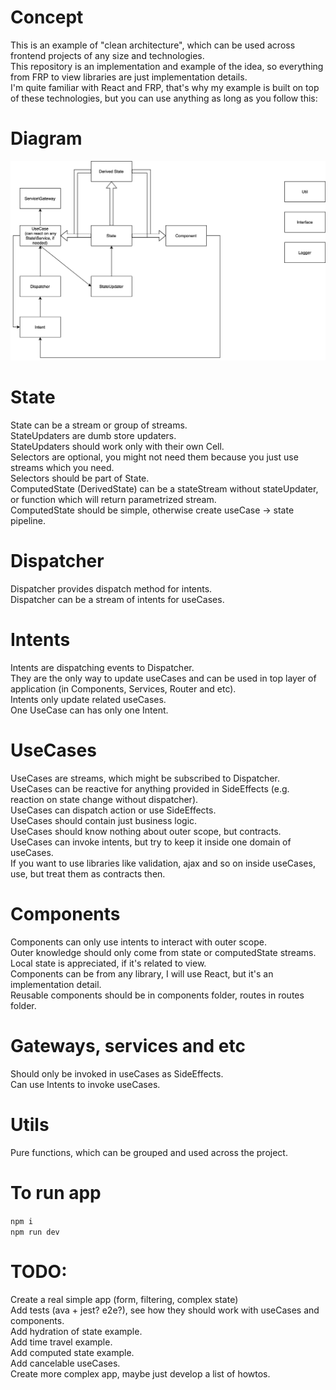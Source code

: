 # Concept
This is an example of "clean architecture", which can be used across frontend projects of any size and technologies.  
This repository is an implementation and example of the idea, so everything from FRP to view libraries are just implementation details.  
I'm quite familiar with React and FRP, that's why my example is built on top of these technologies, but you can use anything as long as you follow this:

# Diagram

[![Diagram](diagram.png)](https://drive.google.com/file/d/1H87X78EfpOGstN7St-Y4Ytgk-UokJ08M/view?usp=sharing)

# State
State can be a stream or group of streams.   
StateUpdaters are dumb store updaters.  
StateUpdaters should work only with their own Cell.  
Selectors are optional, you might not need them because you just use streams which you need.  
Selectors should be part of State.  
ComputedState (DerivedState) can be a stateStream without stateUpdater, or function which will return parametrized stream.  
ComputedState should be simple, otherwise create useCase -> state pipeline.  

# Dispatcher
Dispatcher provides dispatch method for intents.  
Dispatcher can be a stream of intents for useCases.  

# Intents
Intents are dispatching events to Dispatcher.  
They are the only way to update useCases and can be used in top layer of application (in Components, Services, Router and etc).  
Intents only update related useCases.  
One UseCase can has only one Intent.  

# UseCases
UseCases are streams, which might be subscribed to Dispatcher.  
UseCases can be reactive for anything provided in SideEffects (e.g. reaction on state change without dispatcher).  
UseCases can dispatch action or use SideEffects.  
UseCases should contain just business logic.  
UseCases should know nothing about outer scope, but contracts.  
UseCases can invoke intents, but try to keep it inside one domain of useCases.  
If you want to use libraries like validation, ajax and so on inside useCases, use, but treat them as contracts then.  


# Components
Components can only use intents to interact with outer scope.  
Outer knowledge should only come from state or computedState streams.  
Local state is appreciated, if it's related to view.  
Components can be from any library, I will use React, but it's an implementation detail.  
Reusable components should be in components folder, routes in routes folder.  

# Gateways, services and etc
Should only be invoked in useCases as SideEffects.  
Can use Intents to invoke useCases.  

# Utils
Pure functions, which can be grouped and used across the project.  

# To run app
```npm i ```  
```npm run dev```

# TODO:  
Create a real simple app (form, filtering, complex state)  
Add tests (ava + jest? e2e?), see how they should work with useCases and components.  
Add hydration of state example.  
Add time travel example.  
Add computed state example.  
Add cancelable useCases.  
Create more complex app, maybe just develop a list of howtos.  
